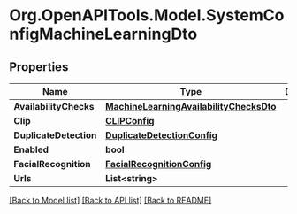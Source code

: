 # Org.OpenAPITools.Model.SystemConfigMachineLearningDto

## Properties

Name | Type | Description | Notes
------------ | ------------- | ------------- | -------------
**AvailabilityChecks** | [**MachineLearningAvailabilityChecksDto**](MachineLearningAvailabilityChecksDto.md) |  | 
**Clip** | [**CLIPConfig**](CLIPConfig.md) |  | 
**DuplicateDetection** | [**DuplicateDetectionConfig**](DuplicateDetectionConfig.md) |  | 
**Enabled** | **bool** |  | 
**FacialRecognition** | [**FacialRecognitionConfig**](FacialRecognitionConfig.md) |  | 
**Urls** | **List&lt;string&gt;** |  | 

[[Back to Model list]](../../README.md#documentation-for-models) [[Back to API list]](../../README.md#documentation-for-api-endpoints) [[Back to README]](../../README.md)

